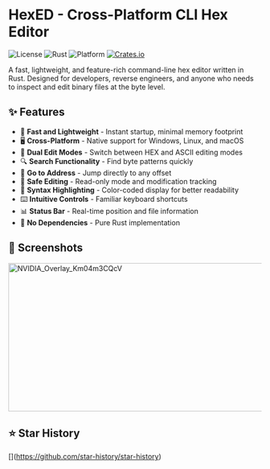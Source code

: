 # HexED - Cross-Platform CLI Hex Editor

![License](https://img.shields.io/badge/license-MIT-blue.svg)
![Rust](https://img.shields.io/badge/rust-1.70%2B-orange.svg)
![Platform](https://img.shields.io/badge/platform-Windows%20%7C%20Linux%20%7C%20macOS-lightgrey.svg)
[![Crates.io](https://img.shields.io/crates/v/hexed.svg)](https://crates.io/crates/hexed)

A fast, lightweight, and feature-rich command-line hex editor written in Rust. Designed for developers, reverse engineers, and anyone who needs to inspect and edit binary files at the byte level.

## ✨ Features

- 🚀 **Fast and Lightweight** - Instant startup, minimal memory footprint
- 🖥️ **Cross-Platform** - Native support for Windows, Linux, and macOS
- 📝 **Dual Edit Modes** - Switch between HEX and ASCII editing modes
- 🔍 **Search Functionality** - Find byte patterns quickly
- 📍 **Go to Address** - Jump directly to any offset
- 💾 **Safe Editing** - Read-only mode and modification tracking
- 🎨 **Syntax Highlighting** - Color-coded display for better readability
- ⌨️ **Intuitive Controls** - Familiar keyboard shortcuts
- 📊 **Status Bar** - Real-time position and file information
- 🔧 **No Dependencies** - Pure Rust implementation

## 📸 Screenshots

<img width="847" height="295" alt="NVIDIA_Overlay_Km04m3CQcV" src="https://github.com/user-attachments/assets/36f81f8d-3d37-4b5c-8074-c6cadd0edc3e" />

## ⭐ Star History

[[](https://github.com/star-history/star-history)](https://github.com/star-history/star-history)
